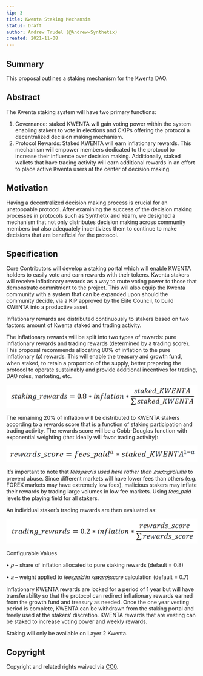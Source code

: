```yaml
---
kip: 3
title: Kwenta Staking Mechansim
status: Draft
author: Andrew Trudel (@Andrew-Synthetix)
created: 2021-11-08
---
```


## Summary

This proposal outlines a staking mechanism for the Kwenta DAO.

## Abstract

The Kwenta staking system will have two primary functions:

1. Governance: staked KWENTA will gain voting power within the system enabling stakers to vote in elections and CKIPs offering the protocol a decentralized decision making mechanism.
2. Protocol Rewards: Staked KWENTA will earn inflationary rewards. This mechanism will empower members dedicated to the protocol to increase their influence over decision making. Additionally, staked wallets that have trading activity will earn additional rewards in an effort to place active Kwenta users at the center of decision making.

## Motivation

Having a decentralized decision making process is crucial for an unstoppable protocol. After examining the success of the decision making processes in protocols such as Synthetix and Yearn, we designed a mechanism that not only distributes decision making across community members but also adequately incentivizes them to continue to make decisions that are beneficial for the protocol.

## Specification

Core Contributors will develop a staking portal which will enable KWENTA holders to easily vote and earn rewards with their tokens. Kwenta stakers will receive inflationary rewards as a way to route voting power to those that demonstrate commitment to the project. This will also equip the Kwenta community with a system that can be expanded upon should the community decide, via a KIP approved by the Elite Council, to build KWENTA into a productive asset.

Inflationary rewards are distributed continuously to stakers based on two factors: amount of Kwenta staked and trading activity.

The inflationary rewards will be split into two types of rewards: pure inflationary rewards and trading rewards (determined by a trading score). This proposal recommends allocating 80% of inflation to the pure inflationary (𝜌) rewards. This will enable the treasury and growth fund, when staked, to retain a proportion of the supply, better preparing the protocol to operate sustainably and provide additional incentives for trading, DAO roles, marketing, etc.

![Staking](assets/staking.png)

The remaining 20% of inflation will be distributed to KWENTA stakers according to a
rewards score that is a function of staking participation and trading activity. The rewards
score will be a Cobb-Douglas function with exponential weighting (that ideally will favor
trading activity):

![Staking Rewards](assets/rewards-score.png)

It’s important to note that 𝑓𝑒𝑒𝑠*𝑝𝑎𝑖𝑑 is used here rather than 𝑡𝑟𝑎𝑑𝑖𝑛𝑔*𝑣𝑜𝑙𝑢𝑚𝑒 to prevent
abuse. Since different markets will have lower fees than others (e.g. FOREX markets
may have extremely low fees), malicious stakers may inflate their rewards by trading
large volumes in low fee markets. Using 𝑓𝑒𝑒𝑠_𝑝𝑎𝑖𝑑 levels the playing field for all stakers.

An individual staker’s trading rewards are then evaluated as:

![Rewards Score](assets/trading-rewards.png)

Configurable Values

• 𝜌 – share of inflation allocated to pure staking rewards (default = 0.8)

• 𝑎 – weight applied to 𝑓𝑒𝑒𝑠*𝑝𝑎𝑖𝑑 in 𝑟𝑒𝑤𝑎𝑟𝑑𝑠*𝑠𝑐𝑜𝑟𝑒 calculation (default = 0.7)

Inflationary KWENTA rewards are locked for a period of 1 year but will have transferability so that the protocol can redirect inflationary rewards earned from the growth fund and treasury as needed. Once the one year vesting period is complete, KWENTA can be withdrawn from the staking portal and freely used at the stakers’ discretion. KWENTA rewards that are vesting can be staked to increase voting power and weekly rewards.

Staking will only be available on Layer 2 Kwenta.

## Copyright

Copyright and related rights waived via [CC0](https://creativecommons.org/publicdomain/zero/1.0/).
